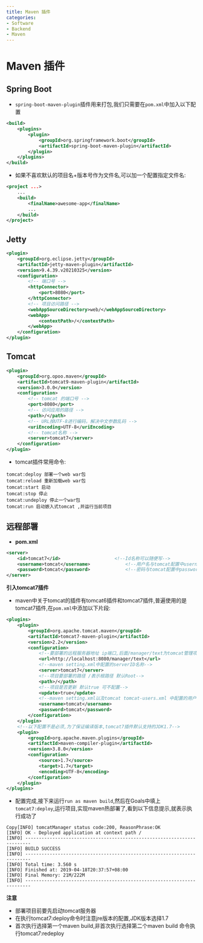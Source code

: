 ```yaml
---
title: Maven 插件
categories:
- Software
- Backend
- Maven
---
```

# Maven 插件

## Spring Boot

- `spring-boot-maven-plugin`插件用来打包,我们只需要在`pom.xml`中加入以下配置

```xml
<build>
    <plugins>
        <plugin>
            <groupId>org.springframework.boot</groupId>
            <artifactId>spring-boot-maven-plugin</artifactId>
        </plugin>
    </plugins>
</build>
```

- 如果不喜欢默认的项目名+版本号作为文件名,可以加一个配置指定文件名:

```xml
<project ...>
    ...
    <build>
        <finalName>awesome-app</finalName>
        ...
    </build>
</project>
```

## Jetty

```xml
<plugin>
    <groupId>org.eclipse.jetty</groupId>
    <artifactId>jetty-maven-plugin</artifactId>
    <version>9.4.39.v20210325</version>
    <configuration>
        <!-- 端口号 -->
        <httpConnector>
            <port>8080</port>
        </httpConnector>
        <!-- 项目访问路径 -->
        <webAppSourceDirectory>web/</webAppSourceDirectory>
        <webApp>
            <contextPath>/</contextPath>
        </webApp>
    </configuration>
</plugin>
```

## Tomcat

```xml
<plugin>
    <groupId>org.opoo.maven</groupId>
    <artifactId>tomcat9-maven-plugin</artifactId>
    <version>3.0.0</version>
    <configuration>
        <!-- tomcat 的端口号 -->
        <port>8080</port>
        <!-- 访问应用的路径 -->
        <path>/</path>
        <!-- URL按UTF-8进行编码，解决中文参数乱码 -->
        <uriEncoding>UTF-8</uriEncoding>
        <!-- tomcat名称 -->
        <server>tomcat7</server>
    </configuration>
</plugin>
```

- tomcat插件常用命令:

```
tomcat:deploy 部署一个web war包
tomcat:reload 重新加载web war包
tomcat:start 启动
tomcat:stop 停止
tomcat:undeploy 停止一个war包
tomcat:run 启动嵌入式tomcat ,并运行当前项目
```

## 远程部署

- **pom.xml**

```xml
<server>
    <id>tomcat7</id>					<!--Id名称可以随便写-->
    <username>tomcat</username>				<!--用户名与tomcat配置中username相同-->
    <password>tomcat</password>				<!--密码与tomcat配置中password相同-->
</server>
```

**引入tomcat7插件**

- maven中关于tomcat的插件有tomcat6插件和tomcat7插件,普遍使用的是tomcat7插件,在`pom.xml`中添加以下片段:

```xml
<plugins>
    <plugin>
        <groupId>org.apache.tomcat.maven</groupId>
        <artifactId>tomcat7-maven-plugin</artifactId>
        <version>2.2</version>
        <configuration>
            <!--要部署的远程服务器地址 ip端口,后面/manager/text为tomcat管理项目的路径不能改变-->
            <url>http://localhost:8080/manager/text</url>
            <!--maven setting.xml中配置的serverID名称-->
            <server>tomcat7</server>
            <!--项目要部署的路径 /表示根路径 默认Root-->
            <path>/</path>
            <!--项目是否更新 默认true 可不配置-->
            <update>true</update>
            <!--maven setting.xml以及tomcat tomcat-users.xml 中配置的用户名密码-->
            <username>tomcat</username>
            <password>tomcat</password>
        </configuration>
    </plugin>
    <!--以下配置不是必须,为了保证编译版本,tomcat7插件默认支持的JDK1.7-->
    <plugin>
        <groupId>org.apache.maven.plugins</groupId>
        <artifactId>maven-compiler-plugin</artifactId>
        <version>3.8.0</version>
        <configuration>
            <source>1.7</source>
            <target>1.7</target>
            <encoding>UTF-8</encoding>
        </configuration>
    </plugin>
</plugins>
```

- 配置完成,接下来运行`run as maven build`,然后在Goals中填上`tomcat7:deploy`,运行项目,实现maven热部署了,看到以下信息提示,就表示执行成功了

```
Copy[INFO] tomcatManager status code:200, ReasonPhrase:OK
[INFO] OK - Deployed application at context path /
[INFO] ------------------------------------------------------------------------
[INFO] BUILD SUCCESS
[INFO] ------------------------------------------------------------------------
[INFO] Total time: 3.560 s
[INFO] Finished at: 2019-04-18T20:37:57+08:00
[INFO] Final Memory: 21M/222M
[INFO] ------------------------------------------------------------------------
```

**注意**

- 部署项目前要先启动tomcat服务器
- 在执行tomcat7:deploy命令时注意jre版本的配置,JDK版本选择1.7
- 首次执行选择第一个maven build,非首次执行选择第二个maven build 命令执行tomcat7:redeploy
